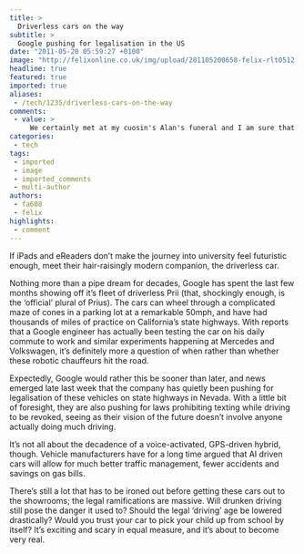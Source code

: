 ```yaml
---
title: >
  Driverless cars on the way
subtitle: >
  Google pushing for legalisation in the US
date: "2011-05-20 05:59:27 +0100"
image: "http://felixonline.co.uk/img/upload/201105200658-felix-rlt0512.jpg"
headline: true
featured: true
imported: true
aliases:
 - /tech/1235/driverless-cars-on-the-way
comments:
 - value: >
     We certainly met at my cuosin's Alan's funeral and I am sure that you will find lots of interest regarding your ancestry if you are able to obtain a copy of My Wild Youth which tells stories of Gloucestershire where Alan and his brother Roderick were born and educated at the same school that I attended.Dick Sheppard,I think other web site proprietors<a href="http://ajeinlimnnw.com"> sohuld</a> take this website as an model, very clean and great user genial style and design, as well as the content. You are an expert in this topic!, buy accutane quit smoking hair grwoth suck
categories:
 - tech
tags:
 - imported
 - image
 - imported_comments
 - multi-author
authors:
 - fa608
 - felix
highlights:
 - comment
---
```


If iPads and eReaders don’t make the journey into university feel futuristic enough, meet their hair-raisingly modern companion, the driverless car.

Nothing more than a pipe dream for decades, Google has spent the last few months showing off it’s fleet of driverless Prii (that, shockingly enough, is the ‘official’ plural of Prius). The cars can wheel through a complicated maze of cones in a parking lot at a remarkable 50mph, and have had thousands of miles of practice on California’s state highways. With reports that a Google engineer has actually been testing the car on his daily commute to work and similar experiments happening at Mercedes and Volkswagen, it’s definitely more a question of when rather than whether these robotic chauffeurs hit the road.

Expectedly, Google would rather this be sooner than later, and news emerged late last week that the company has quietly been pushing for legalisation of these vehicles on state highways in Nevada. With a little bit of foresight, they are also pushing for laws prohibiting texting while driving to be revoked, seeing as their vision of the future doesn’t involve anyone actually doing much driving.

It’s not all about the decadence of a voice-activated, GPS-driven hybrid, though. Vehicle manufacturers have for a long time argued that AI driven cars will allow for much better traffic management, fewer accidents and savings on gas bills.

There’s still a lot that has to be ironed out before getting these cars out to the showrooms; the legal ramifications are massive. Will drunken driving still pose the danger it used to? Should the legal ‘driving’ age be lowered drastically? Would you trust your car to pick your child up from school by itself? It’s exciting and scary in equal measure, and it’s about to become very real.
